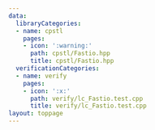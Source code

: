 ```yaml
---
data:
  libraryCategories:
  - name: cpstl
    pages:
    - icon: ':warning:'
      path: cpstl/Fastio.hpp
      title: cpstl/Fastio.hpp
  verificationCategories:
  - name: verify
    pages:
    - icon: ':x:'
      path: verify/lc_Fastio.test.cpp
      title: verify/lc_Fastio.test.cpp
layout: toppage
---
```

